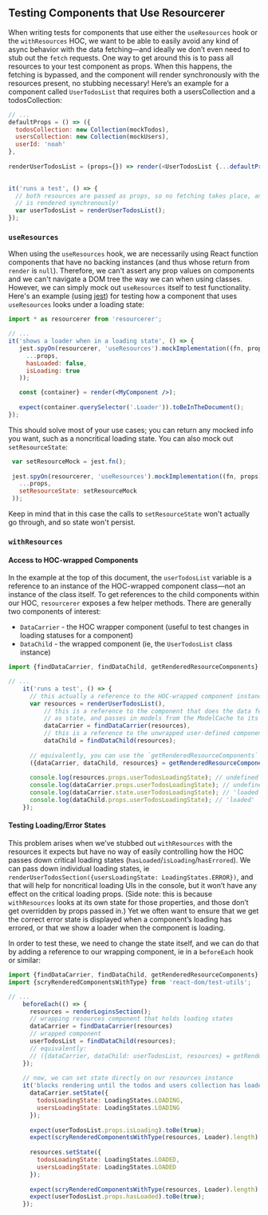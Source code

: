 ## Testing Components that Use Resourcerer

When writing tests for components that use either the `useResources` hook or the `withResources` HOC, we want to be able to easily avoid any kind of async behavior with the data fetching&mdash;and ideally we don’t even need to stub out the `fetch` requests. One way to get around this is to pass all resources to your test component as props. When this happens, the fetching is bypassed, and the component will render synchronously with the resources present, no stubbing necessary! Here’s an example for a component called `UserTodosList` that requires both a usersCollection and a todosCollection:

```js
// ...
defaultProps = () => ({
  todosCollection: new Collection(mockTodos),
  usersCollection: new Collection(mockUsers),
  userId: 'noah'
},
    
renderUserTodosList = (props={}) => render(<UserTodosList {...defaultProps()} {...props} />);

        
it('runs a test', () => {
  // both resources are passed as props, so no fetching takes place, and the component
  // is rendered synchronously!
  var userTodosList = renderUserTodosList();
});
```

### `useResources`

When using the `useResources` hook, we are necessarily using React function components that have no backing instances (and thus whose return from `render` is `null`). Therefore, we can't assert any prop values on components and we can't navigate a DOM tree the way we can when using classes. However, we can simply mock out `useResources` itself to test functionality. Here's an example (using [jest](https://jestjs.io/)) for testing how a component that uses `useResources` looks under a loading state:

```jsx
import * as resourcerer from 'resourcerer';

// ...
it('shows a loader when in a loading state', () => {
   jest.spyOn(resourcerer, 'useResources').mockImplementation((fn, props) => ({
     ...props,
     hasLoaded: false,
     isLoading: true
   ));

   const {container} = render(<MyComponent />);
   
   expect(container.querySelector('.Loader')).toBeInTheDocument();
});
```

This should solve most of your use cases; you can return any mocked info you want, such as a noncritical loading state. You can also mock out `setResourceState`:

```jsx
 var setResourceMock = jest.fn();
 
 jest.spyOn(resourcerer, 'useResources').mockImplementation((fn, props) => ({
   ...props,
   setResourceState: setResourceMock
 ));
```

Keep in mind that in this case the calls to `setResourceState` won't actually go through, and so state won't persist. 


### `withResources`

#### Access to HOC-wrapped Components

In the example at the top of this document, the `userTodosList` variable is a reference to an instance of the HOC-wrapped component class&mdash;not an instance of the class itself. To get references to the child components within our HOC, `resourcerer` exposes a few helper methods. There are generally two components of interest:

- `DataCarrier` - the HOC wrapper component (useful to test changes in loading statuses for a component)
- `DataChild` - the wrapped component (ie, the `UserTodosList` class instance)

```jsx
import {findDataCarrier, findDataChild, getRenderedResourceComponents} from 'resourcerer/test-utils';

// ...
    it('runs a test', () => {
      // this actually a reference to the HOC-wrapped component instance
      var resources = renderUserTodosList(),
          // this is a reference to the component that does the data fetching, keeps loading states
          // as state, and passes in models from the ModelCache to its child (user-defined component)
          dataCarrier = findDataCarrier(resources),
          // this is a reference to the unwrapped user-defined component class instance
          dataChild = findDataChild(resources);
          
      // equivalently, you can use the `getRenderedResourceComponents` method to get all in one fell swoop:
      ({dataCarrier, dataChild, resources} = getRenderedResourceComponents(renderUserTodosList()));
      
      console.log(resources.props.userTodosLoadingState); // undefined
      console.log(dataCarrier.props.userTodosLoadingState); // undefined
      console.log(dataCarrier.state.userTodosLoadingState); // 'loaded'
      console.log(dataChild.props.userTodosLoadingState); // 'loaded'
    });

```

#### Testing Loading/Error States

This problem arises when we’ve stubbed out `withResources` with the resources it expects but have no way of easily controlling how the HOC passes down critical loading states (`hasLoaded`/`isLoading`/`hasErrored`). We can pass down individual loading states, ie `renderUserTodosSection({usersLoadingState: LoadingStates.ERROR})`, and that will help for noncritical loading UIs in the console, but it won’t have any effect on the critical loading props. (Side note: this is because `withResources` looks at its own state for those properties, and those don’t get overridden by props passed in.) Yet we often want to ensure that we get the correct error state is displayed when a component’s loading has errored, or that we show a loader when the component is loading.
    
In order to test these, we need to change the state itself, and we can do that by adding a reference to our wrapping component, ie in a `beforeEach` hook or similar:

```js
import {findDataCarrier, findDataChild, getRenderedResourceComponents} from 'resourcerer/test-utils';
import {scryRenderedComponentsWithType} from 'react-dom/test-utils';

// ...
    beforeEach(() => {
      resources = renderLoginsSection();
      // wrapping resources component that holds loading states
      dataCarrier = findDataCarrier(resources)
      // wrapped component
      userTodosList = findDataChild(resources);
      // equivalently:
      // ({dataCarrier, dataChild: userTodosList, resources} = getRenderedResourceComponents(renderLoginsSection()));
    });
    
    // now, we can set state directly on our resources instance
    it('blocks rendering until the todos and users collection has loaded', () => {
      dataCarrier.setState({
        todosLoadingState: LoadingStates.LOADING,
        usersLoadingState: LoadingStates.LOADING
      });
    
      expect(userTodosList.props.isLoading).toBe(true);
      expect(scryRenderedComponentsWithType(resources, Loader).length).toEqual(1);
    
      resources.setState({
        todosLoadingState: LoadingStates.LOADED,
        usersLoadingState: LoadingStates.LOADED
      });
    
      expect(scryRenderedComponentsWithType(resources, Loader).length).toEqual(0);
      expect(userTodosList.props.hasLoaded).toBe(true);
    });
```
